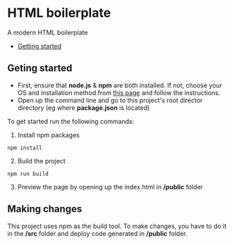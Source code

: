 # HTML boilerplate

A modern HTML boilerplate

* [Getting started](#getting-started)

## Geting started

* First, ensure that **node.js** & **npm** are both installed. If not, choose your OS and installation method from [this page](https://nodejs.org/en/download/package-manager/) and follow the instructions.
* Open up the command line and go to this project's root director directory (eg where **package.json** is located)

To get started run the following commands:

1. Install npm packages

```
npm install
```

2. Build the project

```
npm run build
```

3. Preview the page by opening up the index.html in **/public** folder

## Making changes

This project uses npm as the build tool. To make changes, you have to do it in the **/src** folder and deploy code generated in **/public** folder.